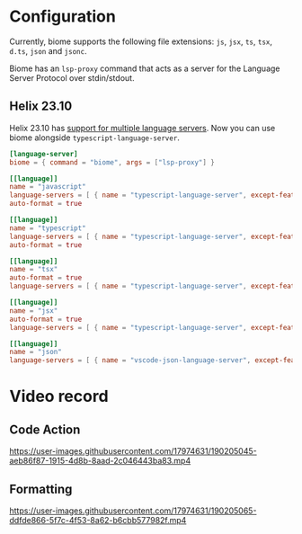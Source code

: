 # Configuration

Currently, biome supports the following file extensions: `js`, `jsx`, `ts`, `tsx`, `d.ts`, `json` and `jsonc`.

Biome has an `lsp-proxy` command that acts as a server for the Language Server Protocol over stdin/stdout.

## Helix 23.10

Helix 23.10 has [support for multiple language servers](https://github.com/helix-editor/helix/pull/2507). Now you can use biome alongside `typescript-language-server`.

```toml
[language-server]
biome = { command = "biome", args = ["lsp-proxy"] }

[[language]]
name = "javascript"
language-servers = [ { name = "typescript-language-server", except-features = [ "format" ] }, "biome"]
auto-format = true

[[language]]
name = "typescript"
language-servers = [ { name = "typescript-language-server", except-features = [ "format" ] }, "biome"]
auto-format = true

[[language]]
name = "tsx"
auto-format = true
language-servers = [ { name = "typescript-language-server", except-features = [ "format" ] }, "biome"]

[[language]]
name = "jsx"
auto-format = true
language-servers = [ { name = "typescript-language-server", except-features = [ "format" ] }, "biome"]

[[language]]
name = "json"
language-servers = [ { name = "vscode-json-language-server", except-features = [ "format" ] }, "biome"]
```

# Video record

## Code Action

https://user-images.githubusercontent.com/17974631/190205045-aeb86f87-1915-4d8b-8aad-2c046443ba83.mp4

## Formatting

https://user-images.githubusercontent.com/17974631/190205065-ddfde866-5f7c-4f53-8a62-b6cbb577982f.mp4
